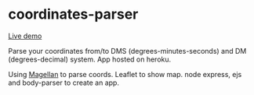 # coordinates-parser

[Live demo](https://murmuring-woodland-64245.herokuapp.com)

Parse your coordinates from/to DMS (degrees-minutes-seconds) and DM (degrees-decimal) system. 
App hosted on heroku. 

Using [Magellan](http://dbarbalato.github.io/magellan/) to parse coords.
Leaflet to show map. 
node express, ejs and body-parser to create an app.
